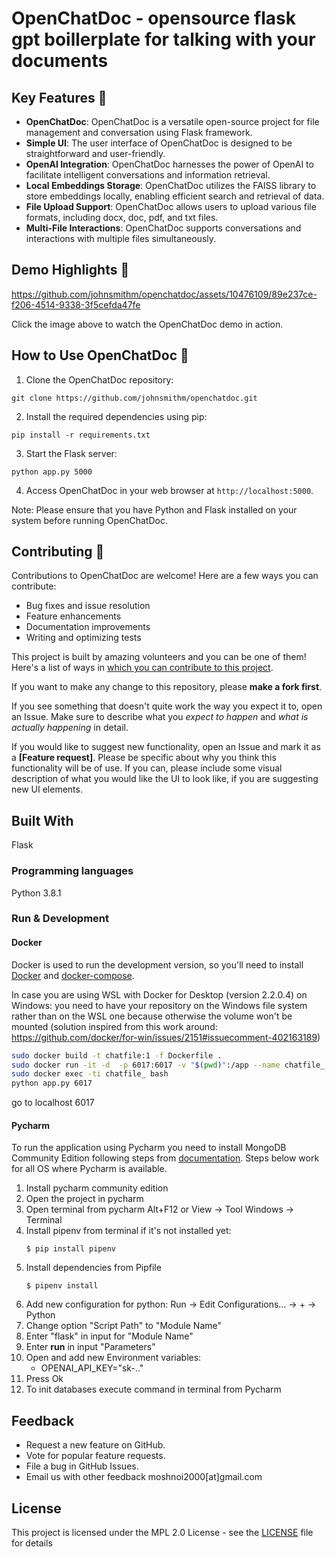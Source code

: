 # OpenChatDoc - opensource flask gpt boillerplate for talking with your documents

## Key Features 🎯

- **OpenChatDoc**: OpenChatDoc is a versatile open-source project for file management and conversation using Flask framework.
- **Simple UI**: The user interface of OpenChatDoc is designed to be straightforward and user-friendly.
- **OpenAI Integration**: OpenChatDoc harnesses the power of OpenAI to facilitate intelligent conversations and information retrieval.
- **Local Embeddings Storage**: OpenChatDoc utilizes the FAISS library to store embeddings locally, enabling efficient search and retrieval of data.
- **File Upload Support**: OpenChatDoc allows users to upload various file formats, including docx, doc, pdf, and txt files.
- **Multi-File Interactions**: OpenChatDoc supports conversations and interactions with multiple files simultaneously.

## Demo Highlights 🎥

https://github.com/johnsmithm/openchatdoc/assets/10476109/89e237ce-f206-4514-9338-3f5cefda47fe

Click the image above to watch the OpenChatDoc demo in action.

## How to Use OpenChatDoc 🚀

1. Clone the OpenChatDoc repository:
```
git clone https://github.com/johnsmithm/openchatdoc.git
```

2. Install the required dependencies using pip:
```
pip install -r requirements.txt
```

3. Start the Flask server:
```
python app.py 5000
```

4. Access OpenChatDoc in your web browser at `http://localhost:5000`.

Note: Please ensure that you have Python and Flask installed on your system before running OpenChatDoc.

## Contributing 🤝

Contributions to OpenChatDoc are welcome! Here are a few ways you can contribute:
- Bug fixes and issue resolution
- Feature enhancements
- Documentation improvements
- Writing and optimizing tests

This project is built by amazing volunteers and you can be one of them! Here's a list of ways in [which you can contribute to this project](CONTRIBUTING.md).

If you want to make any change to this repository, please **make a fork first**.

If you see something that doesn't quite work the way you expect it to, open an Issue. Make sure to describe what you _expect to happen_ and _what is actually happening_ in detail.

If you would like to suggest new functionality, open an Issue and mark it as a __[Feature request]__. Please be specific about why you think this functionality will be of use. If you can, please include some visual description of what you would like the UI to look like, if you are suggesting new UI elements. 



## Built With

Flask

### Programming languages

Python 3.8.1

### Run & Development
#### Docker
Docker is used to run the development version, so you'll need to install [Docker](https://docs.docker.com/install/) and [docker-compose](https://docs.docker.com/compose/install/).

In case you are using WSL with Docker for Desktop (version 2.2.0.4) on Windows: you need to have your repository on the Windows file system rather than on the WSL one because otherwise the volume won't be mounted (solution inspired from this work around: https://github.com/docker/for-win/issues/2151#issuecomment-402163189)

```bash
sudo docker build -t chatfile:1 -f Dockerfile .
sudo docker run -it -d  -p 6017:6017 -v "$(pwd)":/app --name chatfile_ chatfile:1
sudo docker exec -ti chatfile_ bash
python app.py 6017
```
go to localhost 6017


#### Pycharm
To run the application using Pycharm you need to install MongoDB Community Edition following steps from [documentation](https://docs.mongodb.com/manual/installation/).
Steps below work for all OS where Pycharm is available.
1. Install pycharm community edition
2. Open the project in pycharm
3. Open terminal from pycharm Alt+F12 or View -> Tool Windows -> Terminal
4. Install pipenv from terminal if it's not installed yet:
    ```
    $ pip install pipenv
    ```
5. Install dependencies from Pipfile
    ```
    $ pipenv install
    ```
6. Add new configuration for python:
Run -> Edit Configurations... -> + -> Python
7. Change option "Script Path" to "Module Name"
8. Enter "flask" in input for "Module Name"
9. Enter **run** in input "Parameters"
10. Open and add new Environment variables:
    - OPENAI_API_KEY="sk-.."
10. Press Ok
11. To init databases execute command in terminal from Pycharm

## Feedback

* Request a new feature on GitHub.
* Vote for popular feature requests.
* File a bug in GitHub Issues.
* Email us with other feedback moshnoi2000[at]gmail.com

## License

This project is licensed under the MPL 2.0 License - see the [LICENSE](LICENSE) file for details



